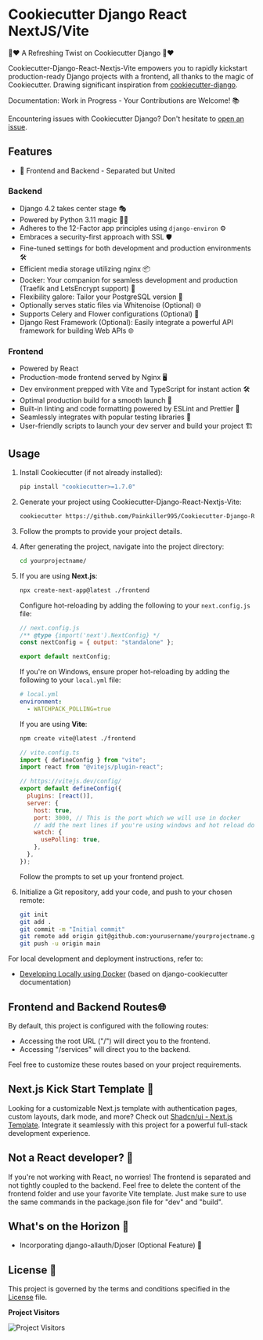 # Cookiecutter Django React NextJS/Vite

🍪❤️ A Refreshing Twist on Cookiecutter Django 🍪❤️

Cookiecutter-Django-React-Nextjs-Vite empowers you to rapidly kickstart production-ready Django projects with a frontend, all thanks to the magic of Cookiecutter. Drawing significant inspiration from [cookiecutter-django](https://github.com/cookiecutter/cookiecutter-django).

Documentation: Work in Progress - Your Contributions are Welcome! 📚

Encountering issues with Cookiecutter Django? Don't hesitate to [open an issue](https://github.com/Painkiller995/Cookiecutter-Django-React-Nextjs-Vite/issues).

## Features

- 🚀 Frontend and Backend - Separated but United

### Backend

- Django 4.2 takes center stage 🎭
- Powered by Python 3.11 magic 🐍✨
- Adheres to the 12-Factor app principles using `django-environ` ⚙️
- Embraces a security-first approach with SSL 🛡️
- Fine-tuned settings for both development and production environments 🛠️
- Efficient media storage utilizing nginx 📦
- Docker: Your companion for seamless development and production (Traefik and LetsEncrypt support) 🐳
- Flexibility galore: Tailor your PostgreSQL version 🐘
- Optionally serves static files via Whitenoise (Optional) 🌐
- Supports Celery and Flower configurations (Optional) 🌸
- Django Rest Framework (Optional): Easily integrate a powerful API framework for building Web APIs 🌐

### Frontend

- Powered by React️
- Production-mode frontend served by Nginx 🖥️
- Dev environment prepped with Vite and TypeScript for instant action 🛠️
- Optimal production build for a smooth launch 🚀
- Built-in linting and code formatting powered by ESLint and Prettier 🧹
- Seamlessly integrates with popular testing libraries 🧪
- User-friendly scripts to launch your dev server and build your project 🏗️

## Usage

1. Install Cookiecutter (if not already installed):

   ```bash
   pip install "cookiecutter>=1.7.0"
   ```

2. Generate your project using Cookiecutter-Django-React-Nextjs-Vite:

   ```bash
   cookiecutter https://github.com/Painkiller995/Cookiecutter-Django-React-Nextjs-Vite
   ```

3. Follow the prompts to provide your project details.

4. After generating the project, navigate into the project directory:

   ```bash
   cd yourprojectname/
   ```

5. If you are using **Next.js**:

   ```bash
   npx create-next-app@latest ./frontend
   ```

   Configure hot-reloading by adding the following to your `next.config.js` file:

   ```javascript
   // next.config.js
   /** @type {import('next').NextConfig} */
   const nextConfig = { output: "standalone" };

   export default nextConfig;
   ```

   If you're on Windows, ensure proper hot-reloading by adding the following to your `local.yml` file:

   ```yaml
   # local.yml
   environment:
     - WATCHPACK_POLLING=true
   ```

   If you are using **Vite**:

   ```bash
   npm create vite@latest ./frontend
   ```

   ```javascript
   // vite.config.ts
   import { defineConfig } from "vite";
   import react from "@vitejs/plugin-react";

   // https://vitejs.dev/config/
   export default defineConfig({
     plugins: [react()],
     server: {
       host: true,
       port: 3000, // This is the port which we will use in docker
       // add the next lines if you're using windows and hot reload doesn't work
       watch: {
         usePolling: true,
       },
     },
   });
   ```

   Follow the prompts to set up your frontend project.

6. Initialize a Git repository, add your code, and push to your chosen remote:

   ```bash
   git init
   git add .
   git commit -m "Initial commit"
   git remote add origin git@github.com:yourusername/yourprojectname.git
   git push -u origin main
   ```

For local development and deployment instructions, refer to:

- [Developing Locally using Docker](https://cookiecutter-django.readthedocs.io/en/latest/developing-locally-docker.html) (based on django-cookiecutter documentation)

## Frontend and Backend Routes🌐

By default, this project is configured with the following routes:

- Accessing the root URL ("/") will direct you to the frontend.
- Accessing "/services" will direct you to the backend.

Feel free to customize these routes based on your project requirements.

## Next.js Kick Start Template 🚀

Looking for a customizable Next.js template with authentication pages, custom layouts, dark mode, and more? Check out [Shadcn/ui - Next.js Template](https://github.com/Painkiller995/Shadcnui-Next.js-Template). Integrate it seamlessly with this project for a powerful full-stack development experience.

## Not a React developer? 🚫

If you're not working with React, no worries! The frontend is separated and not tightly coupled to the backend. Feel free to delete the content of the frontend folder and use your favorite Vite template. Just make sure to use the same commands in the package.json file for "dev" and "build".

## What's on the Horizon 🔮

- Incorporating django-allauth/Djoser (Optional Feature) 🔐

## License 📄

This project is governed by the terms and conditions specified in the [License](LICENSE) file.

**Project Visitors**

![Project Visitors](https://profile-counter.glitch.me/Cookiecutter-Django-React-Nextjs-Vite/count.svg)
